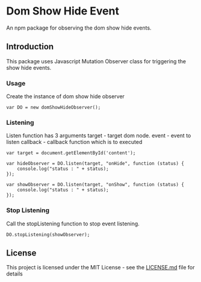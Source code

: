 # Dom Show Hide Event

An npm package for observing the dom show hide events.

## Introduction

This package uses Javascript Mutation Observer class for triggering the show hide events.

### Usage

Create the instance of dom show hide observer

```
var DO = new domShowHideObserver();

```

### Listening

Listen function has 3 arguments
target - target dom node.
event - event to listen
callback - callback function which is to executed

```
var target = document.getElementById('content');

var hideObserver = DO.listen(target, "onHide", function (status) {
    console.log("status : " + status);
});

var showObserver = DO.listen(target, "onShow", function (status) {
    console.log("status : " + status);
});
```

### Stop Listening

Call the stopListening function to stop event listening.

```
DO.stopListening(showObserver);
```

## License

This project is licensed under the MIT License - see the [LICENSE.md](LICENSE.md) file for details




